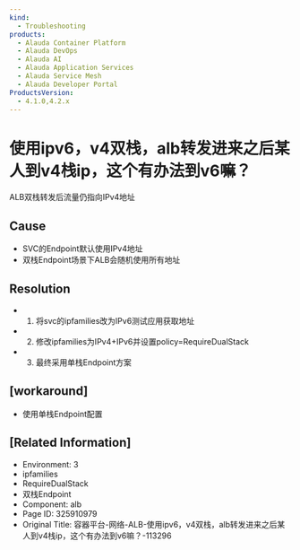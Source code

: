 ```yaml
---
kind:
  - Troubleshooting
products:
  - Alauda Container Platform
  - Alauda DevOps
  - Alauda AI
  - Alauda Application Services
  - Alauda Service Mesh
  - Alauda Developer Portal
ProductsVersion:
  - 4.1.0,4.2.x
---
```

<!-- A type of document that involves encountering a fault, diagnosing it, performing root cause analysis, and providing solutions. -->

# 使用ipv6，v4双栈，alb转发进来之后某人到v4栈ip，这个有办法到v6嘛？

ALB双栈转发后流量仍指向IPv4地址

## Cause
- SVC的Endpoint默认使用IPv4地址
- 双栈Endpoint场景下ALB会随机使用所有地址

## Resolution
- 1. 将svc的ipfamilies改为IPv6测试应用获取地址
- 2. 修改ipfamilies为IPv4+IPv6并设置policy=RequireDualStack
- 3. 最终采用单栈Endpoint方案

## [workaround]
- 使用单栈Endpoint配置

## [Related Information]
- Environment: 3
- ipfamilies
- RequireDualStack
- 双栈Endpoint
- Component: alb
- Page ID: 325910979
- Original Title: 容器平台-网络-ALB-使用ipv6，v4双栈，alb转发进来之后某人到v4栈ip，这个有办法到v6嘛？-113296
